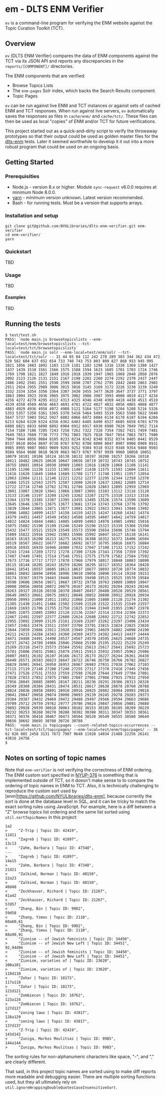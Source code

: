 # em - DLTS ENM Verifier

`ev` is a command-line program for verifying the ENM website against
the Topic Curation Toolkit (TCT).

## Overview

`ev` (DLTS ENM Verifier) compares the data of ENM components against
the TCT via its JSON API and reports any discrepancies in the `reports/[COMPONENT]/`
directories.

The ENM components that are verified:

* Browse Topics Lists
* The `enm-pages` Solr index, which backs the Search Results component.
* Topic Pages

`ev` can be run against live ENM and TCT instances or against sets of cached
ENM and TCT responses.  When run against live servers, `ev` automatically saves
the responses as files in `cache/enm/` and `cache/tct/`.  These files can then
be used as local "copies" of ENM and/or TCT for future verifications.

This project started out as a quick-and-dirty script to verify the throwaway
prototypes so that their output could be used as golden master files for the
[dlts\-enm](https://github.com/NYULibraries/dlts-enm) tests.  Later it seemed
worthwhile to develop it it out into a more robust program that could be used on
an ongoing basis.

## Getting Started

### Prerequisities

* Node.js - version 8.x or higher.  Module `sync-request` v6.0.0 requires at
minimum Node 8.0.0.
* [yarn](https://yarnpkg.com/) - minimum version unknown.  Latest version recommended.
* Bash - for running tests.  Must be a version that supports arrays.

### Installation and setup

```shell
git clone git@github.com:NYULibraries/dlts-enm-verifier.git enm-verifier
cd enm-verifier/
yarn
```

### Quickstart

TBD

### Usage

TBD

#### Examples

TBD

## Running the tests

```shell
$ test/test.sh
PASS: `node main.js browsetopicslists --enm-local=test/enm/browsetopicslists --tct-local=test/tct/browsetopicslists`
PASS: `node main.js solr --enm-local=test/enm/solr --tct-local=test/tct/solr -- 31 44 65 84 112 242 278 289 303 344 362 434 472 529 582 604 637 652 654 733 740 743 753 803 809 827 868 933 945 995 1021 1056 1083 1092 1103 1119 1181 1282 1298 1316 1338 1369 1380 1427 1437 1439 1510 1561 1566 1575 1588 1594 1623 1685 1701 1703 1724 1746 1769 1790 1821 1827 1849 1916 1918 1939 1947 1965 1968 2048 2050 2076 2092 2123 2126 2131 2151 2167 2198 2202 2260 2274 2292 2370 2437 2447 2486 2492 2501 2551 2590 2599 2698 2707 2762 2795 2842 2848 2863 2902 2911 2924 2955 2989 3006 3015 3016 3145 3169 3172 3226 3230 3239 3249 3332 3334 3354 3356 3364 3387 3430 3455 3477 3620 3647 3737 3771 3797 3863 3904 3923 3936 3965 3975 3982 3986 3987 3993 4008 4019 4117 4234 4256 4272 4279 4295 4312 4313 4325 4346 4348 4369 4418 4438 4513 4519 4539 4550 4569 4656 4663 4691 4701 4722 4827 4832 4856 4865 4868 4877 4883 4929 4936 4958 4972 4988 5121 5164 5177 5198 5204 5208 5216 5326 5353 5357 5358 5361 5365 5370 5410 5464 5493 5519 5563 5568 5622 5640 5647 5737 5903 5912 5927 6002 6066 6072 6084 6134 6170 6187 6194 6204 6213 6264 6320 6324 6356 6362 6483 6485 6490 6527 6605 6658 6703 6779 6808 6821 6833 6890 6892 6904 6912 6917 6930 6980 7028 7049 7052 7114 7154 7180 7186 7205 7243 7258 7262 7322 7328 7354 7382 7421 7459 7481 7649 7653 7669 7730 7773 7792 7803 7825 7828 7847 7854 7863 7871 7900 7904 7944 8056 8084 8185 8233 8234 8342 8348 8352 8374 8405 8441 8529 8537 8610 8654 8697 8738 8767 8782 8788 8808 8847 8907 8908 8909 8931 8985 8995 9007 9083 9089 9203 9252 9304 9318 9323 9348 9354 9460 9503 9504 9564 9608 9610 9639 9663 9673 9767 9797 9939 9960 10050 10051 10079 10101 10108 10124 10130 10132 10197 10200 10257 10266 10318 10411 10482 10625 10638 10647 10656 10719 10732 10743 10745 10752 10755 10891 10914 10930 10989 11003 11016 11020 11068 11108 11141 11195 11206 11230 11233 11305 11407 11438 11575 11593 11604 11611 11616 11620 11649 11664 11689 11708 11717 11740 11951 11957 12054 12063 12084 12111 12146 12221 12252 12277 12295 12344 12358 12370 12466 12515 12563 12575 12587 12600 12619 12637 12682 12689 12714 12722 12734 12740 12762 12781 12786 12820 12863 12895 12959 12969 13001 13007 13028 13041 13066 13087 13091 13103 13112 13116 13120 13133 13146 13197 13209 13245 13262 13267 13275 13310 13313 13316 13364 13370 13385 13387 13395 13455 13485 13526 13574 13590 13609 13645 13646 13673 13675 13677 13681 13724 13743 13768 13776 13792 13839 13844 13865 13871 13877 13881 13922 13923 13941 13948 13992 13996 14082 14099 14157 14158 14159 14215 14247 14260 14342 14374 14379 14451 14457 14549 14563 14588 14595 14607 14642 14759 14817 14822 14824 14844 14861 14885 14899 14963 14978 14985 14992 15016 15075 15082 15190 15199 15246 15249 15296 15323 15339 15366 15398 15432 15477 15521 15529 15549 15573 15590 15654 15696 15746 15794 15809 15822 15916 15942 15983 15986 15992 16047 16127 16138 16141 16163 16183 16200 16213 16275 16291 16308 16352 16372 16406 16504 16519 16567 16622 16677 16682 16692 16737 16795 16816 16875 16884 16918 16935 16939 16946 16980 17032 17047 17108 17132 17152 17242 17243 17244 17269 17272 17278 17300 17326 17343 17356 17359 17392 17407 17449 17491 17514 17548 17551 17575 17579 17582 17584 17592 17673 17716 17717 17727 17870 17960 17979 18017 18040 18083 18090 18115 18144 18205 18243 18259 18266 18295 18317 18352 18364 18428 18441 18541 18557 18605 18613 18637 18677 18693 18720 18774 18832 18863 18892 18894 18956 18996 19010 19056 19090 19114 19150 19153 19174 19367 19379 19443 19446 19495 19498 19515 19525 19570 19584 19590 19606 19654 19671 19687 19732 19758 19763 19809 19869 19947 20008 20056 20058 20072 20079 20167 20173 20202 20204 20243 20246 20263 20327 20328 20338 20370 20407 20457 20480 20520 20529 20561 20649 20653 20661 20675 20831 20848 20852 20890 20912 20928 20934 20950 20993 21000 21011 21052 21068 21085 21088 21128 21274 21302 21305 21430 21451 21466 21502 21509 21520 21522 21535 21549 21557 21669 21693 21706 21755 21758 21825 21944 21949 21955 21967 21978 22045 22075 22085 22093 22128 22136 22267 22314 22354 22366 22373 22467 22491 22507 22577 22600 22624 22688 22692 22712 22742 22852 22955 23092 23099 23135 23161 23169 23207 23262 23297 23406 23434 23457 23463 23476 23511 23597 23700 23791 23815 23824 23825 23826 23844 23859 23886 23911 23928 23949 23961 24029 24082 24098 24190 24211 24215 24284 24343 24360 24369 24373 24382 24413 24437 24444 24471 24488 24491 24498 24537 24567 24570 24595 24625 24688 24735 24737 24742 24789 24966 25046 25068 25190 25195 25222 25229 25249 25269 25318 25473 25573 25584 25592 25613 25617 25641 25692 25723 25781 25806 25831 25861 25879 25911 25913 25932 25957 25963 25986 26007 26031 26102 26107 26166 26172 26173 26227 26244 26361 26438 26440 26571 26583 26623 26647 26722 26746 26750 26766 26782 26827 26829 26901 26941 26950 26953 26967 26983 27031 27038 27062 27103 27115 27119 27148 27208 27240 27255 27317 27370 27418 27445 27456 27471 27526 27531 27533 27559 27598 27620 27644 27649 27704 27801 27828 27833 27852 27875 27885 27887 27901 27908 27925 27932 27950 27956 28045 28085 28095 28167 28211 28236 28291 28306 28313 28326 28349 28360 28384 28431 28474 28531 28617 28638 28678 28760 28788 28824 28836 28858 28891 28910 28916 28925 28982 28984 28993 29018 29041 29047 29058 29074 29090 29093 29139 29245 29278 29283 29373 29384 29387 29432 29469 29472 29488 29497 29566 29594 29663 29686 29709 29712 29759 29762 29777 29786 29824 29847 29856 29881 29888 29892 29928 29939 30010 30063 30102 30153 30185 30195 30209 30229 30232 30253 30260 30270 30288 30302 30308 30311 30347 30353 30361 30371 30376 30418 30467 30473 30504 30520 30549 30555 30580 30649 30656 30692 30695 30708 30726 30788 `
PASS: `node main.js topicpages --count-related-topics-occurrences --tct-local=test/tct/topicpages/ --enm-local=test/enm/topicpages/ -- 36 62 826 885 2458 3131 7672 7907 9640 11928 14034 21488 22256 26141 43816 24756 `
$
```

## Notes on sorting of topic names

Note that `enm-verifier` is not verifying the correctness of ENM ordering.  The
ENM custom sort specified in [NYUP-376](https://jira.nyu.edu/jira/browse/NYUP-376)
is something that is implemented outside of TCT, so it doesn't make sense to
to compare the ordering of topic names in ENM to TCT.  Also, it is technically
 challenging to reproduce the custom sort used by
 [enm|https://github.com/NYULibraries/dlts-enm], because currently the sort is
done at the database level in SQL, and it can be tricky to match the exact sorting
rules using JavaScript.  For example, here is a diff between a "Z" browse
topics list ordering and the same list sorted using `util.sortTopicNames` in this
project:

```shell
1a2
>     "Z-Trip | Topic ID: 42419",
11d11
<     "Zagreb | Topic ID: 41897",
13c13
<     "Zahm, Barbara | Topic ID: 47348",
---
>     "Zagreb | Topic ID: 41897",
14a15
>     "Zahm, Barbara | Topic ID: 47348",
21d21
<     "Zalkind, Norman | Topic ID: 40150",
22a23
>     "Zalkind, Norman | Topic ID: 40150",
40d40
<     "Zeckhauser, Richard | Topic ID: 21267",
41a42
>     "Zeckhauser, Richard | Topic ID: 21267",
57d57
<     "Zhang, Bin | Topic ID: 9982",
59d58
<     "Zhang, Yimou | Topic ID: 2110",
60a60,61
>     "Zhang, Bin | Topic ID: 9982",
>     "Zhang, Yimou | Topic ID: 2110",
88a90,91
>     "Zionism -- of Jewish feminists | Topic ID: 34450",
>     "Zionism -- of Jewish New Left | Topic ID: 34451",
92,94d94
<     "Zionism -- of Jewish feminists | Topic ID: 34450",
<     "Zionism -- of Jewish New Left | Topic ID: 34451",
<     "Zionism, varieties of | Topic ID: 23620",
100a101
>     "Zionism, varieties of | Topic ID: 23620",
110d110
<     "Zohar | Topic ID: 18173",
117a118
>     "Zohar | Topic ID: 18173",
121d121
<     "Zombiecon | Topic ID: 10762",
123a124
>     "Zombiecon | Topic ID: 10762",
127d127
<     "zoning laws | Topic ID: 43817",
128a129
>     "zoning laws | Topic ID: 43817",
137d137
<     "Z-Trip | Topic ID: 42419",
143d142
<     "Zuniga, Markos Moulitsas | Topic ID: 9985",
144a144
>     "Zuniga, Markos Moulitsas | Topic ID: 9985",
```

The sorting rules for non-alphanumeric characters like space, "-", and "," are
clearly different.

That said, in this project topic names are sorted using to make diff reports more
readable and debugging easier.  There are multiple sorting functions used, but
they all ultimately rely on `util.ignoreWrappingDoubleQuotesCaseInsensitiveSort`.
